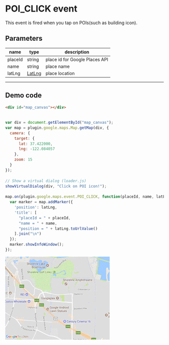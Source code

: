 # POI_CLICK event

This event is fired when you tap on POIs(such as building icon).

## Parameters

name       | type                             | description
-----------|----------------------------------|---------------------------------
placeId    | string                           | place id for Google Places API
name       | string                           | place name
latLng     | [LatLng](../../LatLng/README.md) | place location
--------------------------------------------------------------------------------

## Demo code

```html
<div id="map_canvas"></div>
```

```js

var div = document.getElementById("map_canvas");
var map = plugin.google.maps.Map.getMap(div, {
  camera: {
    target: {
      lat: 37.422000,
      lng: -122.084057
    },
    zoom: 15
  }
});

// Show a virtual dialog (loader.js)
showVirtualDialog(div, "Click on POI icon!");

map.on(plugin.google.maps.event.POI_CLICK, function(placeId, name, latLng) {
  var marker = map.addMarker({
    'position': latLng,
    'title': [
      "placeId = " + placeId,
      "name = " + name,
      "position = " + latLng.toUrlValue()
    ].join("\n")
  });
  marker.showInfoWindow();
});

```

![](../../../../v2.0.0/ReleaseNotes/v2.2.0/POI_CLICK.gif)
